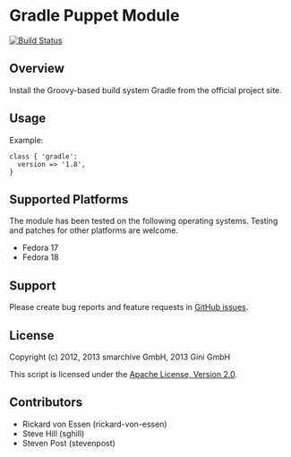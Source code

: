 Gradle Puppet Module
====================

[![Build Status](https://secure.travis-ci.org/gini/puppet-gradle.png)](http://travis-ci.org/gini/puppet-gradle)

Overview
--------

Install the Groovy-based build system Gradle from the official project site.


Usage
-----

Example:

    class { 'gradle':
      version => '1.8',
    }


Supported Platforms
-------------------

The module has been tested on the following operating systems. Testing and patches for other platforms are welcome.

* Fedora 17
* Fedora 18


Support
-------

Please create bug reports and feature requests in [GitHub issues](https://github.com/gini/puppet-gradle/issues).


License
-------

Copyright (c) 2012, 2013 smarchive GmbH, 2013 Gini GmbH

This script is licensed under the [Apache License, Version 2.0](http://www.apache.org/licenses/LICENSE-2.0.html).


Contributors
------------

* Rickard von Essen (rickard-von-essen)
* Steve Hill (sghill)
* Steven Post (stevenpost)
